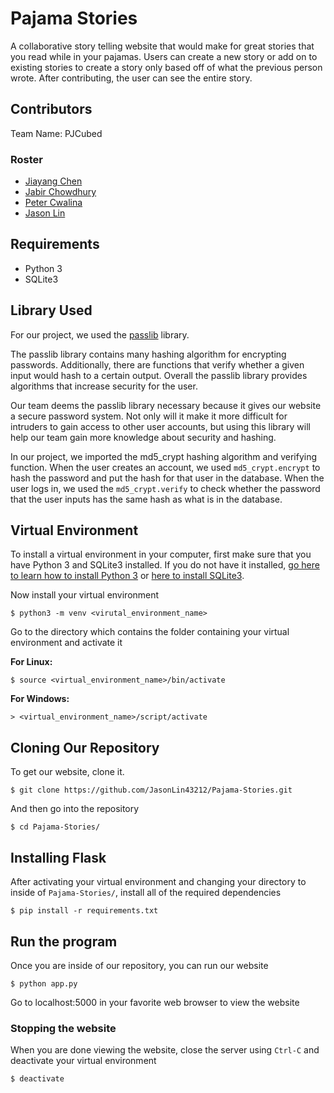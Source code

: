 # Pajama Stories
A collaborative story telling website that would make for great stories that you read while in your pajamas.
Users can create a new story or add on to existing stories to create a story only based off of what the previous person wrote. After contributing, the user can see the entire story.
## Contributors
Team Name: PJCubed
### Roster
* [Jiayang Chen](https://github.com/jiayang)
* [Jabir Chowdhury](https://github.com/JabirC)
* [Peter Cwalina](https://github.com/PeterCwalina)
* [Jason Lin](https://github.com/JasonLin43212)

## Requirements
* Python 3 <br>
* SQLite3

## Library Used
For our project, we used the [passlib](https://passlib.readthedocs.io/en/stable/) library.

The passlib library contains many hashing algorithm for encrypting passwords. Additionally,
there are functions that verify whether a given input would hash to a certain output.
Overall the passlib library provides algorithms that increase security for the user.

Our team deems the passlib library necessary because it gives our website
a secure password system. Not only will it make it more difficult for
intruders to gain access to other user accounts, but using this library will
help our team gain more knowledge about security and hashing.

In our project, we imported the md5_crypt hashing algorithm and verifying function.
When the user creates an account, we used `md5_crypt.encrypt` to hash the password
and put the hash for that user in the database. When the user logs in,
we used the `md5_crypt.verify` to check whether the password that the user inputs
has the same hash as what is in the database.

## Virtual Environment
To install a virtual environment in your computer, first make sure that you have Python 3 and SQLite3 installed. If you do not have it installed, [go here to learn how to install Python 3](https://realpython.com/installing-python/) or [here to install SQLite3](https://www.sqlite.org/download.html).

Now install your virtual environment
```
$ python3 -m venv <virutal_environment_name>
```
Go to the directory which contains the folder containing your virtual environment and activate it

**For Linux:**
```
$ source <virtual_environment_name>/bin/activate
```
**For Windows:**
```
> <virtual_environment_name>/script/activate
```
## Cloning Our Repository
To get our website, clone it.
```
$ git clone https://github.com/JasonLin43212/Pajama-Stories.git
```
And then go into the repository
```
$ cd Pajama-Stories/
```
## Installing Flask
After activating your virtual environment and changing your directory to inside of
`Pajama-Stories/`, install all of the required dependencies
```
$ pip install -r requirements.txt
```
## Run the program
Once you are inside of our repository, you can run our website
```
$ python app.py
```
Go to localhost:5000 in your favorite web browser to view the website

### Stopping the website
When you are done viewing the website, close the server using `Ctrl-C` and deactivate your virtual environment
```
$ deactivate
```
